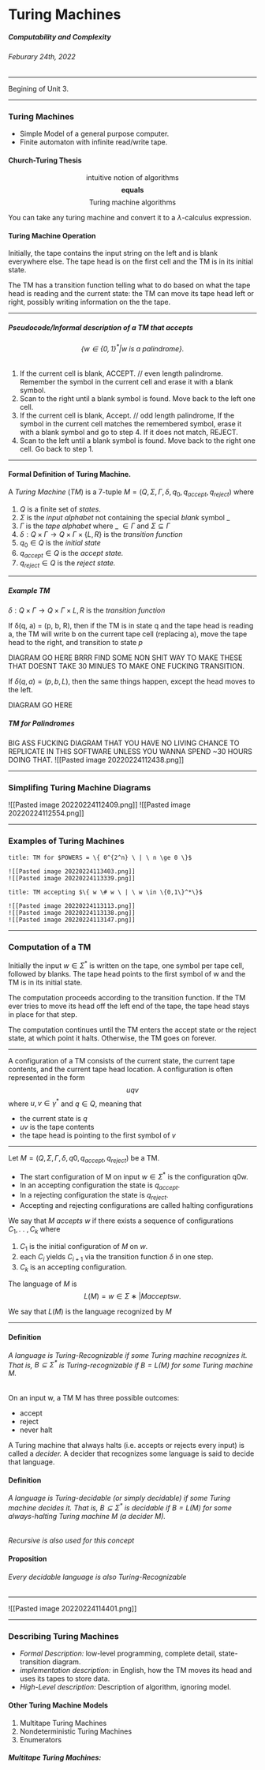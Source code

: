 # Turing Machines
##### Computability and Complexity
###### Feburary 24th, 2022
---
Begining of Unit 3.

---

### Turing Machines
- Simple Model of a general purpose computer.
- Finite automaton with infinite read/write tape.


#### Church-Turing Thesis
$$\text{intuitive notion of algorithms}$$
$$\textbf{equals}$$
$$\text{Turing machine algorithms}$$

You can take any turing machine and convert it to a $\lambda$-calculus expression.

#### Turing Machine Operation

Initially, the tape contains the input string on the left and is blank everywhere else. The tape head is on the first cell and the TM is in its initial state. 

The TM has a transition function telling what to do based on what the tape head is reading and the current state: the TM can move its tape head left or right, possibly writing information on the the tape.

---

##### Pseudocode/Informal description of a TM that accepts
###### $$\{w \in \{0, 1\}^* | w \text{ is a palindrome}\}.$$
1. If the current cell is blank, ACCEPT. // even length palindrome. 
Remember the symbol in the current cell and erase it with a blank symbol.
2. Scan to the right until a blank symbol is found. 
Move back to the left one cell.
4. If the current cell is blank, Accept. // odd length palindrome, 
If the symbol in the current cell matches the remembered symbol, erase it with a blank symbol and go to step 4. If it does not match, REJECT.
5. Scan to the left until a blank symbol is found. 
Move back to the right one cell.
Go back to step 1.

---

#### Formal Definition of Turing Machine.

A _Turing Machine_ (_TM_) is a 7-tuple
$M = (Q, \Sigma, \Gamma, \delta, q_0, q_{accept},q_{reject})$ where
1. $Q$ is a finite set of _states_.
2. $\Sigma$ is the _input alphabet_ not containing the special _blank_ symbol _
3. $\Gamma$ is the _tape alphabet_ where _ $\in \Gamma$ and $\Sigma \subseteq \Gamma$
4. $\delta : Q \times \Gamma \rightarrow Q \times \Gamma \times \{ L, R \}$ is the _transition function_
5. $q_0 \in Q$ is the _initial state_
6. $q_{accept} \in Q$ is the _accept state._
7. $q_{reject} \in Q$ is the _reject state._

---

##### Example TM
$\delta : Q \times \Gamma \rightarrow Q \times Γ \times {L, R}$ is the _transition function_

If δ(q, a) = (p, b, R), then if the TM is in state q and the tape head is reading a, the TM will write b on the current tape cell (replacing a), move the tape head to the right, and transition to state $p$

DIAGRAM GO HERE BRRR FIND SOME NON SHIT WAY TO MAKE THESE THAT DOESNT TAKE 30 MINUES TO MAKE ONE FUCKING TRANSITION.

If $δ(q, a) = (p, b, L)$, then the same things happen, except the head moves to the left.

DIAGRAM GO HERE

##### TM for Palindromes

BIG ASS FUCKING DIAGRAM THAT YOU HAVE NO LIVING CHANCE TO REPLICATE IN THIS SOFTWARE UNLESS YOU WANNA SPEND ~30 HOURS DOING THAT.
![[Pasted image 20220224112438.png]]

---
### Simplifing Turing Machine Diagrams

![[Pasted image 20220224112409.png]]
![[Pasted image 20220224112554.png]]

---
### Examples of Turing Machines
```ad-example
title: TM for $POWERS = \{ 0^{2^n} \ | \ n \ge 0 \}$

![[Pasted image 20220224113403.png]]
![[Pasted image 20220224113339.png]]
```

```ad-example
title: TM accepting $\{ w \# w \ | \ w \in \{0,1\}^*\}$

![[Pasted image 20220224113113.png]]
![[Pasted image 20220224113138.png]]
![[Pasted image 20220224113147.png]]
```

---
### Computation of a TM

Initially the input $w \in \Sigma^*$ is written on the tape, one symbol per tape cell, followed by blanks. The tape head points to the first symbol of w and the TM is in its initial state. 

The computation proceeds according to the transition function. If the TM ever tries to move its head off the left end of the tape, the tape head stays in place for that step.

The computation continues until the TM enters the accept state or the reject state, at which point it halts. Otherwise, the TM goes on forever.

---

A configuration of a TM consists of the current state, the current tape contents, and the current tape head location. A configuration is often represented in the form $$uqv$$ where $u, v \in \gamma^*$ and $q \in Q$, meaning that 
- the current state is $q$ 
- $uv$ is the tape contents 
- the tape head is pointing to the first symbol of $v$

---

Let $M = (Q, Σ, Γ, δ, q0, q_{accept}, q_{reject})$ be a TM. 
- The start configuration of M on input $w \in \Sigma^*$ is the configuration q0w. 
- In an accepting configuration the state is $q_{accept}$.
- In a rejecting configuration the state is $q_{reject}$.
- Accepting and rejecting configurations are called halting configurations

We say that _M accepts w_ if there exists a sequence of configurations $C_1, . \ . \ , C_k$ where
1. $C_1$ is the initial configuration of $M$ on $w$. 
2. each $C_i$ yields $C_{i+1}$ via the transition function $\delta$ in one step.
3. $C_k$ is an accepting configuration.

The language of $M$ is $$L(M) = {w ∈ Σ ∗ | M accepts w}.$$ 

We say that $L(M)$ is the language recognized by $M$
>
---
#### Definition
###### A language is _Turing-Recognizable_ if some Turing machine recognizes it. That is, $B \subseteq \Sigma^*$ is Turing-recognizable if $B = L(M)$ for some Turing machine $M$.

On an input w, a TM M has three possible outcomes: 
- accept 
- reject 
- never halt 

A Turing machine that always halts (i.e. accepts or rejects every input) is called a _decider._ A decider that recognizes some language is said to decide that language.

#### Definition
###### A language is _Turing-decidable_ (or simply decidable) if some Turing machine decides it. That is, $B \subseteq \Sigma^*$ is decidable if $B = L(M)$ for some always-halting Turing machine $M$ (a decider $M$).
_Recursive is also used for this concept_

#### Proposition
###### Every decidable language is also _Turing-Recognizable_

---
![[Pasted image 20220224114401.png]]

---

### Describing Turing Machines
- _Formal Description:_ low-level programming, complete detail, state-transition diagram.
- _implementation description:_ in English, how the TM moves its head and uses its tapes to store data.
- _High-Level description:_ Description of algorithm, ignoring model.

#### Other Turing Machine Models
1. Multitape Turing Machines
2. Nondeterministic Turing Machines
3. Enumerators

##### Multitape Turing Machines:

